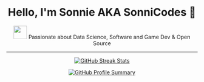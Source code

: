 <h1 align="center">Hello, I'm Sonnie AKA SonniCodes 🚀</h1>

<p align="center">
  <img src="https://media.giphy.com/media/hvRJCLFzcasrR4ia7z/giphy.gif" width="35">
  Passionate about Data Science, Software and Game Dev & Open Source
</p>

---
<p align="center">
  <a href="https://github.com/dynasty-29">
    <img src="https://github-readme-streak-stats.herokuapp.com/?user=dynasty-29&theme=tokyonight&hide_border=true" alt="GitHub Streak Stats" />
  </a>
</p>

 <p align="center">
  <a href="https://github.com/dynasty-29">
    <img src="https://github-profile-summary-cards.vercel.app/api/cards/profile-details?username=dynasty-29&theme=github_dark" alt="GitHub Profile Summary" />
  </a>
</p>
<!--
<div style="display: flex; flex-wrap: wrap; justify-content: center; gap: 10px;">
  <a href="https://github.com/dynasty-29">
    <img src="https://github-profile-summary-cards.vercel.app/api/cards/stats?username=dynasty-29&theme=github_dark" alt="GitHub Stats" />
  </a>
  <a href="https://github.com/dynasty-29">
    <img src="https://github-profile-summary-cards.vercel.app/api/cards/repos-per-language?username=dynasty-29&theme=github_dark" alt="Top Languages by Repo" />
  </a>
  <a href="https://github.com/dynasty-29">
    <img src="https://github-profile-summary-cards.vercel.app/api/cards/most-commit-language?username=dynasty-29&theme=github_dark" alt="Most Used Languages" />
  </a>
</div>



 ### 🛠️ Tech Stack
<div>
  <img height="20" style="margin-right: 10px;" alt="JavaScript" src="https://raw.githubusercontent.com/github/explore/main/topics/javascript/javascript.png">
  <img height="20" style="margin-right: 10px;" alt="TypeScript" src="https://raw.githubusercontent.com/github/explore/main/topics/typescript/typescript.png">
  <img height="20" style="margin-right: 10px;" alt="React" src="https://raw.githubusercontent.com/github/explore/main/topics/react/react.png">
  <img height="20" style="margin-right: 10px;" alt="Python" src="https://raw.githubusercontent.com/github/explore/main/topics/python/python.png">
  <img height="20" style="margin-right: 10px;" alt="Django" src="https://raw.githubusercontent.com/github/explore/main/topics/django/django.png">
  <img height="20" style="margin-right: 10px;" alt="Flask" src="https://raw.githubusercontent.com/github/explore/main/topics/flask/flask.png">
  <img height="20" style="margin-right: 10px;" alt="Go" src="https://raw.githubusercontent.com/github/explore/main/topics/go/go.png">
  <img height="20" style="margin-right: 10px;" alt="C#" src="https://raw.githubusercontent.com/github/explore/main/topics/csharp/csharp.png">
  <img height="20" style="margin-right: 10px;" alt="Ruby" src="https://raw.githubusercontent.com/github/explore/main/topics/ruby/ruby.png">
  <img height="20" style="margin-right: 10px;" alt="PHP" src="https://raw.githubusercontent.com/github/explore/main/topics/php/php.png">
  <img height="20" style="margin-right: 10px;" alt="R" src="https://raw.githubusercontent.com/github/explore/main/topics/r/r.png">
  <img height="20" style="margin-right: 10px;" alt="SQL" src="https://raw.githubusercontent.com/github/explore/main/topics/sql/sql.png">
</div>
  

#### 🔹 Programming Languages  
![Python](https://img.shields.io/badge/Python-3776AB?style=for-the-badge&logo=python&logoColor=white)  
![R](https://img.shields.io/badge/R-276DC3?style=for-the-badge&logo=r&logoColor=white)  
![JavaScript](https://img.shields.io/badge/JavaScript-F7DF1E?style=for-the-badge&logo=javascript&logoColor=black)  
![SQL](https://img.shields.io/badge/SQL-4479A1?style=for-the-badge&logo=postgresql&logoColor=white)  

#### 🔹 Data Science & Visualization  
![Pandas](https://img.shields.io/badge/Pandas-150458?style=for-the-badge&logo=pandas&logoColor=white)  
![NumPy](https://img.shields.io/badge/NumPy-013243?style=for-the-badge&logo=numpy&logoColor=white)  
![Matplotlib](https://img.shields.io/badge/Matplotlib-11557C?style=for-the-badge&logo=python&logoColor=white)  
![Seaborn](https://img.shields.io/badge/Seaborn-005F73?style=for-the-badge&logo=python&logoColor=white)  

#### 🔹 Web & Game Development  
![React](https://img.shields.io/badge/React-20232A?style=for-the-badge&logo=react&logoColor=61DAFB)  
![HTML5](https://img.shields.io/badge/HTML5-E34F26?style=for-the-badge&logo=html5&logoColor=white)  
![CSS3](https://img.shields.io/badge/CSS3-1572B6?style=for-the-badge&logo=css3&logoColor=white)  
![Unity](https://img.shields.io/badge/Unity-000000?style=for-the-badge&logo=unity&logoColor=white)  

#### 🔹 Tools & Platforms  
![GitHub](https://img.shields.io/badge/GitHub-181717?style=for-the-badge&logo=github&logoColor=white)  
![Google Colab](https://img.shields.io/badge/Google%20Colab-F9AB00?style=for-the-badge&logo=googlecolab&logoColor=black)  
![VS Code](https://img.shields.io/badge/VS%20Code-007ACC?style=for-the-badge&logo=visualstudiocode&logoColor=white)  

---


---

### 🔥 Featured Projects
🚀 **[Secret Letters](https://github.com/dynasty-29/secret-letters)** – A word game blending creativity and strategy.  
🎯 **[NLP Location Detection](https://github.com/dynasty-29/nlp-location)** – Natural language processing project for identifying locations in tweets.  
📊 **[Game Jam Dashboard](https://github.com/dynasty-29/game-jam-dashboard)** – Interactive visualizations and analytics for game jam participants.  

---

### 💬 Connect with Me  
📧 Email: [your.email@example.com](mailto:your.email@example.com)  
💼 LinkedIn: [Your Profile](https://www.linkedin.com/in/yourprofile)  
🐦 Twitter: [@SonniCodes](https://twitter.com/sonnicodes)  
🎮 Discord: Sonnie#XXXX  
-->
---

⭐ **"Turning ideas into reality with code, data & creativity!"** ⭐



